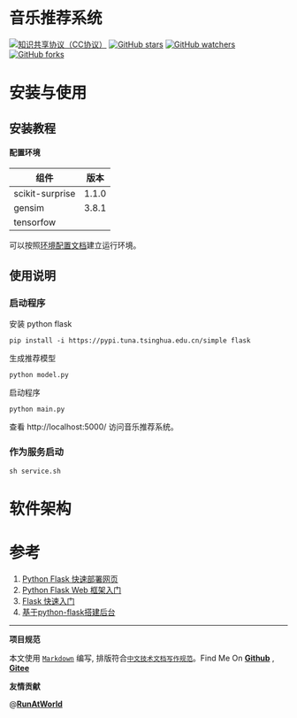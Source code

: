 # 音乐推荐系统

[![知识共享协议（CC协议）](https://img.shields.io/badge/License-Creative%20Commons-DC3D24.svg)](https://creativecommons.org/licenses/by-nc-sa/4.0/deed.zh)
[![GitHub stars](https://img.shields.io/github/stars/hbulpf/music_recommendation_sys.svg?label=Stars)](https://github.com/hbulpf/music_recommendation_sys)
[![GitHub watchers](https://img.shields.io/github/watchers/hbulpf/music_recommendation_sys.svg?label=Watchers)](https://github.com/hbulpf/music_recommendation_sys/watchers)
[![GitHub forks](https://img.shields.io/github/forks/hbulpf/music_recommendation_sys.svg?label=Forks)](https://github.com/hbulpf/music_recommendation_sys/fork)


# 安装与使用

## 安装教程

#### 配置环境

| 组件            | 版本 |
| --------------- | ---- |
| scikit-surprise |  1.1.0    |
| gensim          |  3.8.1    |
| tensorfow       |      |

可以按照[环境配置文档](doc/environments.md)建立运行环境。

## 使用说明

### 启动程序
安装 python flask

```shell script
pip install -i https://pypi.tuna.tsinghua.edu.cn/simple flask
```

生成推荐模型

```shell script
python model.py
```


启动程序

```shell script
python main.py
```

查看 http://localhost:5000/ 访问音乐推荐系统。


### 作为服务启动

```shell script
sh service.sh
```

# 软件架构



# 参考

1. [Python Flask 快速部署网页](https://www.jianshu.com/p/c8b321087eca)
2. [Python Flask Web 框架入门](https://blog.csdn.net/sinat_38682860/article/details/82354342)
2. [Flask 快速入门](http://docs.jinkan.org/docs/flask/quickstart.html#a-minimal-application)
3. [基于python-flask搭建后台](https://blog.csdn.net/WinerChopin/article/details/81060230)



----------------------------------------

**项目规范**

本文使用 [`Markdown`](https://www.markdownguide.org/basic-syntax) 编写, 排版符合[`中文技术文档写作规范`](https://github.com/hbulpf/document-style-guide)。Find Me On [**Github**](https://github.com/hbulpf/music_recommendation_sys) , [**Gitee**](https://gitee.com/hecloudAi/music_recommendation_sys)

**友情贡献**

@[**RunAtWorld**](http://www.github.com/RunAtWorld)  &nbsp;

